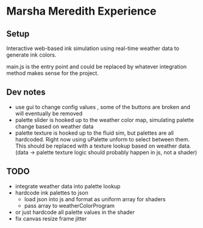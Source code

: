 # Marsha Meredith Experience

## Setup 
Interactive web-based ink simulation using real-time weather data to generate ink colors. 

main.js is the entry point and could be replaced by whatever integration method makes sense for the project. 

## Dev notes

- use gui to change config values , some of the buttons are broken and will eventually be removed 
- palette slider is hooked up to the weather color map, simulating palette change based on weather data 
- palette texture is hooked up to the fluid sim, but palettes are all hardcoded. Right now using uPalette unform to select between them. This should be replaced with a texture lookup based on weather data. (data -> palette texture logic should probably happen in js, not a shader)


## TODO
- integrate weather data into palette lookup 
- hardcode ink palettes to json 
    - load json into js and format as uniform array for shaders
    - pass array to weatherColorProgram 
- or just hardcode all palette values in the shader 
- fix canvas resize frame jitter 